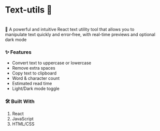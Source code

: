 <h1>Text-utils 📝<h1></h1>

🚀 A powerful and intuitive React text utility tool that allows you to manipulate text quickly and error‑free, with real-time previews and optional dark mode

<h3>✨ Features</h3>

<ul>
  <li>Convert text to uppercase or lowercase</li>
  
  <li>Remove extra spaces</li>

  <li>Copy text to clipboard</li>

  <li>Word & character count</li>

  <li>Estimated read time</li>

  <li>Light/Dark mode toggle</li>

</ul>  




<h3>🛠️ Built With</h3>
<ol>
  <li>React</li>
  
  <li>JavaScript</li>

  <li>HTML/CSS</li>

</ol>




